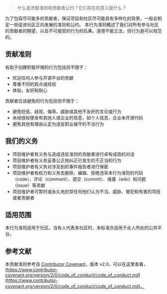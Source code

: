 > 什么是贡献准则和贡献者公约？它们存在的意义是什么？

为了包容尽可能多的贡献者，保证项目和社区尽可能具有多样化的背景，一般会制定一些促进社区正向发展的准则和公约。
本行为准则概述了我们对所有参与社区的贡献者的期望，以及不可接受的行为的后果。道德不能立法，但行为是可以规范的。

## 贡献准则

有助于创建积极环境的行为包括但不限于：

- 欢迎任何人参与开源平台的贡献
- 尊重不同的观点或经验
- 体贴，友好和耐心

贡献者应该避免的行为包括但不限于：

- 避免贬低、歧视、侮辱、威胁或其他不友好的言论或行为
- 未经授权便发布其他人或企业的信息，如个人信息，企业未开源代码
- 避免其他有理由认定为违反职业操守的不当行为

## 我们的义务

- 项目维护者有义务与造成违反准则的贡献者进行卓有成效的对话
- 项目维护者有义务妥善公正地纠正已发生的不正当的行为
- 项目维护者有义务对涉及到的事件报告者进行保密
- 项目维护者有权力和义务去删除、编辑、拒绝违背本行为准则的代码（code）、评论（comment）、提交（commit）、维基（wiki）和问题（issue）等贡献
- 项目维护者可暂时或永久地封禁任何他们认为不当、威胁、冒犯和有害的项目或者贡献者

## 适用范围

本行为准则适用于社区。当有人代表本社区时，本标准亦适用于此人所处的公共平台。

## 参考文献

本贡献准则参考自 [Contributor Covenant](https://www.contributor-covenant.org/)，版本 v2.0，可以在这里查看，[https://www.contributor-covenant.org/version/2/0/code_of_conduct/code_of_conduct.md](https://www.contributor-covenant.org/version/2/0/code_of_conduct/code_of_conduct.md)。